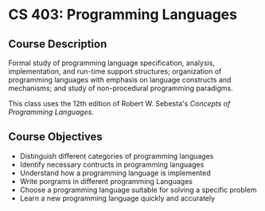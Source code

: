 # CS 403: Programming Languages

## Course Description

Formal study of programming language specification, analysis, implementation, and run-time support structures; organization of programming languages with emphasis on language constructs and mechanisms; and study of non-procedural programming paradigms.

This class uses the 12th edition of Robert W. Sebesta's *Concepts of Programming Languages*.

## Course Objectives

- Distinguish different categories of programming languages
- Identify necessary contructs in programming languages
- Understand how a programming language is implemented
- Write porgrams in different programming Languages
- Choose a programming language suitable for solving a specific problem
- Learn a new programming language quickly and accurately
